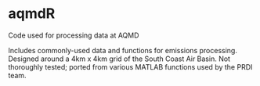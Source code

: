 # aqmdR
Code used for processing data at AQMD

Includes commonly-used data and functions for emissions processing. Designed around a 4km x 4km grid of the South Coast Air Basin. Not thoroughly tested; ported from various MATLAB functions used by the PRDI team.
